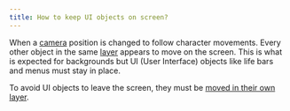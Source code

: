 ```yaml
---
title: How to keep UI objects on screen?
---
```


When a [camera](https://wiki.gdevelop.io/gdevelop5/interface/scene-editor/layers-and-cameras/#cameras) position is changed to follow character movements. Every other object in the same [layer](https://wiki.gdevelop.io/gdevelop5/interface/scene-editor/layers-and-cameras/#layers) appears to move on the screen. This is what is expected for backgrounds but UI (User Interface) objects like life bars and menus must stay in place.

To avoid UI objects to leave the screen, they must be [moved in their own layer](https://wiki.gdevelop.io/gdevelop5/interface/scene-editor/layers-and-cameras/#moving-objects-to-a-different-layer).
